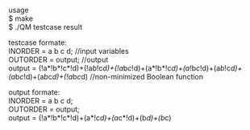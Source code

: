 usage  
 $ make  
 $ ./QM testcase result  

testcase formate:  
INORDER = a b c d; //input variables  
OUTORDER = output; //output  
output = (!a*!b*!c*!d)+(!a*b*!c*d)+(!a*b*c*!d)+(a*!b*!c*d)+(a*!b*c*!d)+(a*b*!c*d)+  
(a*b*c*!d)+(a*b*c*d)+(!a*b*c*d) //non-minimized Boolean function  
  
output formate:  
INORDER = a b c d;  
OUTORDER = output;  
output = (!a*!b*!c*!d)+(a*!c*d)+(a*c*!d)+(b*d)+(b*c)
